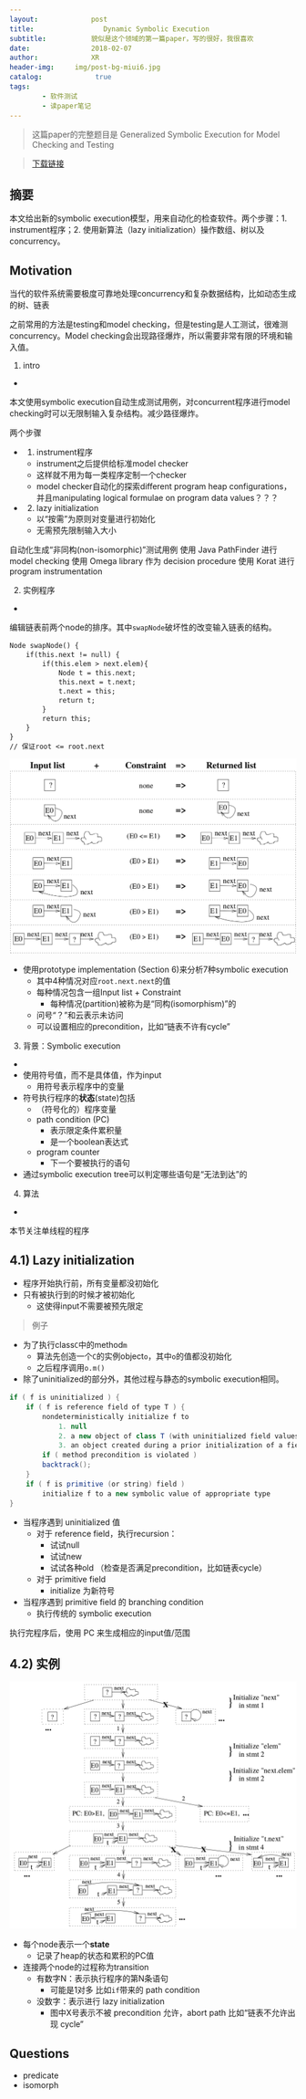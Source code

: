 ```yaml
---
layout:             post
title:                 Dynamic Symbolic Execution
subtitle:           貌似是这个领域的第一篇paper，写的很好，我很喜欢
date:      	        2018-02-07
author:             XR
header-img:     img/post-bg-miui6.jpg
catalog: 	         true
tags:
        - 软件测试
        - 读paper笔记
---
```


> 这篇paper的完整题目是 
Generalized Symbolic Execution for Model Checking and Testing

>[下载链接](https://www.google.com/url?sa=t&rct=j&q=&esrc=s&source=web&cd=1&cad=rja&uact=8&ved=0ahUKEwj-1fXVtJLZAhVQYK0KHYaFA90QFggsMAA&url=http%3A%2F%2Fusers.ece.utexas.edu%2F~khurshid%2Ftestera%2FGSE.pdf&usg=AOvVaw2q_3vP9Y9C10oYFVajRHgE) 



摘要 
-
本文给出新的symbolic execution模型，用来自动化的检查软件。两个步骤：1. instrument程序；2. 使用新算法（lazy initialization）操作数组、树以及concurrency。

Motivation
-
当代的软件系统需要极度可靠地处理concurrency和复杂数据结构，比如动态生成的树、链表

之前常用的方法是testing和model checking，但是testing是人工测试，很难测concurrency。Model checking会出现路径爆炸，所以需要非常有限的环境和输入值。

1) intro
-
本文使用symbolic execution自动生成测试用例，对concurrent程序进行model checking时可以无限制输入复杂结构。减少路径爆炸。

两个步骤

- 1) instrument程序
	- instrument之后提供给标准model checker
	- 这样就不用为每一类程序定制一个checker
	- model checker自动化的探索different program heap configurations，并且manipulating logical formulae on program data values？？？
- 2) lazy initialization
	- 以“按需”为原则对变量进行初始化
	- 无需预先限制输入大小
	
自动化生成“非同构(non-isomorphic)”测试用例
使用 Java PathFinder 进行 model checking
使用 Omega library 作为 decision procedure
使用 Korat 进行 program instrumentation

2) 实例程序
-
编辑链表前两个node的排序。其中`swapNode`破坏性的改变输入链表的结构。
```
Node swapNode() {
	if(this.next != null) {
		if(this.elem > next.elem){
			Node t = this.next;
			this.next = t.next;
			t.next = this;
			return t;
		}
		return this;
	}
}
// 保证root <= root.next
```

![](https://raw.githubusercontent.com/xiaoran-tang/xiaoran-tang.github.io/master/img/GSE_1.png)

- 使用prototype implementation (Section 6)来分析7种symbolic execution
	- 其中4种情况对应`root.next.next`的值
	- 每种情况包含一组Input list + Constraint
		- 每种情况(partition)被称为是“同构(isomorphism)”的
	- 问号“？”和云表示未访问
	- 可以设置相应的precondition，比如“链表不许有cycle”

3) 背景：Symbolic execution
-
- 使用符号值，而不是具体值，作为input
	- 用符号表示程序中的变量
- 符号执行程序的**状态**(state)包括
	- （符号化的）程序变量
	- path condition (PC)
		- 表示限定条件累积量
		- 是一个boolean表达式
	- program counter
		- 下一个要被执行的语句
- 通过symbolic execution tree可以判定哪些语句是“无法到达”的

4) 算法
-
本节关注单线程的程序

4.1) Lazy initialization
-
- 程序开始执行前，所有变量都没初始化
- 只有被执行到的时候才被初始化
	- 这使得input不需要被预先限定

>例子

- 为了执行class`C`中的method`m`
	- 算法先创造一个`C`的实例object`o`，其中`o`的值都没初始化
	- 之后程序调用`o.m()`
- 除了uninitialized的部分外，其他过程与静态的symbolic execution相同。

```java
if ( f is uninitialized ) {
	if ( f is reference field of type T ) {
		nondeterministically initialize f to
			1. null
			2. a new object of class T (with uninitialized field values)
			3. an object created during a prior initialization of a field of type T
		if ( method precondition is violated )
		backtrack();
	}
	if ( f is primitive (or string) field )
		initialize f to a new symbolic value of appropriate type
}
```

- 当程序遇到 uninitialized 值
	- 对于 reference field，执行recursion：
		- 试试null
		- 试试new
		- 试试各种old
		（检查是否满足precondition，比如链表cycle）
	- 对于 primitive field
		- initialize 为新符号
- 当程序遇到 primitive field 的 branching condition
	- 执行传统的 symbolic execution

执行完程序后，使用 PC 来生成相应的input值/范围

4.2) 实例
-
![](https://raw.githubusercontent.com/xiaoran-tang/xiaoran-tang.github.io/master/img/GSE_2.png)

- 每个node表示一个**state**
	- 记录了heap的状态和累积的PC值
- 连接两个node的过程称为transition
	- 有数字N：表示执行程序的第N条语句
		- 可能是1对多
		比如`if`带来的 path condition
	- 没数字：表示进行 lazy initialization
		- 图中X号表示不被 precondition 允许，abort path
			比如“链表不允许出现 cycle”

Questions
-
- predicate
- isomorph